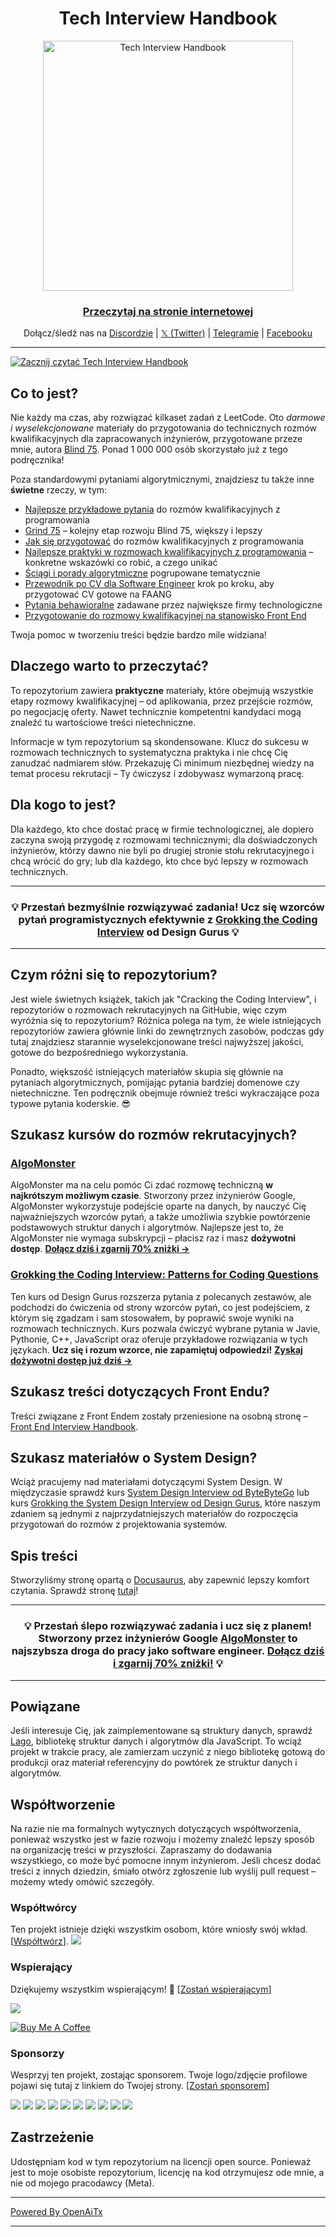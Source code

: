 <h1 align="center">Tech Interview Handbook</h1>

<div align="center">
  <a href="https://www.techinterviewhandbook.org/">
    <img src="assets/logo.svg" alt="Tech Interview Handbook" width="400" />
  </a>
  <br />
  <h3>
    <a href="https://www.techinterviewhandbook.org/">Przeczytaj na stronie internetowej</a>
  </h3>
  <p>
    Dołącz/śledź nas na <a href="https://discord.gg/usMqNaPczq" target="_blank">Discordzie</a> | <a href="https://twitter.com/techinterviewhb" target="_blank">𝕏 (Twitter)</a> | <a href="https://t.me/techinterviewhandbook" target="_blank">Telegramie</a> |  <a href="https://facebook.com/techinterviewhandbook" target="_blank">Facebooku</a>
  </p>
</div>

---

<a href="https://www.techinterviewhandbook.org/software-engineering-interview-guide/" target="_blank">
  <img src="assets/start-reading-button.jpg" alt="Zacznij czytać Tech Interview Handbook" />
</a>

## Co to jest?

Nie każdy ma czas, aby rozwiązać kilkaset zadań z LeetCode. Oto _darmowe i wyselekcjonowane_ materiały do przygotowania do technicznych rozmów kwalifikacyjnych dla zapracowanych inżynierów, przygotowane przeze mnie, autora [Blind 75](https://www.teamblind.com/post/New-Year-Gift---Curated-List-of-Top-75-LeetCode-Questions-to-Save-Your-Time-OaM1orEU). Ponad 1 000 000 osób skorzystało już z tego podręcznika!

Poza standardowymi pytaniami algorytmicznymi, znajdziesz tu także inne **świetne** rzeczy, w tym:

- [Najlepsze przykładowe pytania](https://www.techinterviewhandbook.org/coding-interview-study-plan/) do rozmów kwalifikacyjnych z programowania
- [Grind 75](https://www.techinterviewhandbook.org/grind75) – kolejny etap rozwoju Blind 75, większy i lepszy
- [Jak się przygotować](https://www.techinterviewhandbook.org/coding-interview-prep/) do rozmów kwalifikacyjnych z programowania
- [Najlepsze praktyki w rozmowach kwalifikacyjnych z programowania](https://www.techinterviewhandbook.org/coding-interview-cheatsheet/) – konkretne wskazówki co robić, a czego unikać
- [Ściągi i porady algorytmiczne](https://www.techinterviewhandbook.org/algorithms/study-cheatsheet/) pogrupowane tematycznie
- [Przewodnik po CV dla Software Engineer](https://www.techinterviewhandbook.org/resume/) krok po kroku, aby przygotować CV gotowe na FAANG
- [Pytania behawioralne](https://www.techinterviewhandbook.org/behavioral-interview-questions/) zadawane przez największe firmy technologiczne
- [Przygotowanie do rozmowy kwalifikacyjnej na stanowisko Front End](https://www.frontendinterviewhandbook.com)

Twoja pomoc w tworzeniu treści będzie bardzo mile widziana!

## Dlaczego warto to przeczytać?

To repozytorium zawiera **praktyczne** materiały, które obejmują wszystkie etapy rozmowy kwalifikacyjnej – od aplikowania, przez przejście rozmów, po negocjację oferty. Nawet technicznie kompetentni kandydaci mogą znaleźć tu wartościowe treści nietechniczne.

Informacje w tym repozytorium są skondensowane. Klucz do sukcesu w rozmowach technicznych to systematyczna praktyka i nie chcę Cię zanudzać nadmiarem słów. Przekazuję Ci minimum niezbędnej wiedzy na temat procesu rekrutacji – Ty ćwiczysz i zdobywasz wymarzoną pracę.

## Dla kogo to jest?

Dla każdego, kto chce dostać pracę w firmie technologicznej, ale dopiero zaczyna swoją przygodę z rozmowami technicznymi; dla doświadczonych inżynierów, którzy dawno nie byli po drugiej stronie stołu rekrutacyjnego i chcą wrócić do gry; lub dla każdego, kto chce być lepszy w rozmowach technicznych.

---

<div align="center">
  <h3>💡 Przestań bezmyślnie rozwiązywać zadania! Ucz się wzorców pytań programistycznych efektywnie z
    <a href="https://designgurus.org/link/kJSIoU?url=https%3A%2F%2Fdesigngurus.org%2Fcourse%3Fcourseid%3Dgrokking-the-coding-interview">Grokking the Coding Interview</a> od Design Gurus 💡
  </h3>
</div>

---

## Czym różni się to repozytorium?

Jest wiele świetnych książek, takich jak "Cracking the Coding Interview", i repozytoriów o rozmowach rekrutacyjnych na GitHubie, więc czym wyróżnia się to repozytorium? Różnica polega na tym, że wiele istniejących repozytoriów zawiera głównie linki do zewnętrznych zasobów, podczas gdy tutaj znajdziesz starannie wyselekcjonowane treści najwyższej jakości, gotowe do bezpośredniego wykorzystania.

Ponadto, większość istniejących materiałów skupia się głównie na pytaniach algorytmicznych, pomijając pytania bardziej domenowe czy nietechniczne. Ten podręcznik obejmuje również treści wykraczające poza typowe pytania koderskie. 😎

## Szukasz kursów do rozmów rekrutacyjnych?

### [AlgoMonster](https://shareasale.com/r.cfm?b=1873647&u=3114753&m=114505&urllink=&afftrack=)

AlgoMonster ma na celu pomóc Ci zdać rozmowę techniczną **w najkrótszym możliwym czasie**. Stworzony przez inżynierów Google, AlgoMonster wykorzystuje podejście oparte na danych, by nauczyć Cię najważniejszych wzorców pytań, a także umożliwia szybkie powtórzenie podstawowych struktur danych i algorytmów. Najlepsze jest to, że AlgoMonster nie wymaga subskrypcji – płacisz raz i masz **dożywotni dostęp**. [**Dołącz dziś i zgarnij 70% zniżki →**](https://shareasale.com/r.cfm?b=1873647&u=3114753&m=114505&urllink=&afftrack=)

### [Grokking the Coding Interview: Patterns for Coding Questions](https://designgurus.org/link/kJSIoU?url=https%3A%2F%2Fdesigngurus.org%2Fcourse%3Fcourseid%3Dgrokking-the-coding-interview)

Ten kurs od Design Gurus rozszerza pytania z polecanych zestawów, ale podchodzi do ćwiczenia od strony wzorców pytań, co jest podejściem, z którym się zgadzam i sam stosowałem, by poprawić swoje wyniki na rozmowach technicznych. Kurs pozwala ćwiczyć wybrane pytania w Javie, Pythonie, C++, JavaScript oraz oferuje przykładowe rozwiązania w tych językach. **Ucz się i rozum wzorce, nie zapamiętuj odpowiedzi!** [**Zyskaj dożywotni dostęp już dziś →**](https://designgurus.org/link/kJSIoU?url=https%3A%2F%2Fdesigngurus.org%2Fcourse%3Fcourseid%3Dgrokking-the-coding-interview)

## Szukasz treści dotyczących Front Endu?

Treści związane z Front Endem zostały przeniesione na osobną stronę – [Front End Interview Handbook](https://frontendinterviewhandbook.com).

## Szukasz materiałów o System Design?

Wciąż pracujemy nad materiałami dotyczącymi System Design. W międzyczasie sprawdź kurs [System Design Interview od ByteByteGo](https://bytebytego.com?fpr=techinterviewhandbook) lub kurs [Grokking the System Design Interview od Design Gurus](https://designgurus.org/link/kJSIoU?url=https%3A%2F%2Fdesigngurus.org%2Fcourse%3Fcourseid%3Dgrokking-the-system-design-interview), które naszym zdaniem są jednymi z najprzydatniejszych materiałów do rozpoczęcia przygotowań do rozmów z projektowania systemów.

## Spis treści

Stworzyliśmy stronę opartą o [Docusaurus](https://github.com/facebook/docusaurus), aby zapewnić lepszy komfort czytania. Sprawdź stronę [tutaj](https://www.techinterviewhandbook.org)!

---

<div align="center">
  <h3>💡 Przestań ślepo rozwiązywać zadania i ucz się z planem! Stworzony przez inżynierów Google <a href="https://shareasale.com/r.cfm?b=1873647&u=3114753&m=114505&urllink=&afftrack=">AlgoMonster</a> to najszybsza droga do pracy jako software engineer. <a href="https://shareasale.com/r.cfm?b=1873647&u=3114753&m=114505&urllink=&afftrack=">Dołącz dziś i zgarnij 70% zniżki!</a> 💡</h3>
</div>

---

## Powiązane

Jeśli interesuje Cię, jak zaimplementowane są struktury danych, sprawdź [Lago](https://github.com/yangshun/lago), bibliotekę struktur danych i algorytmów dla JavaScript. To wciąż projekt w trakcie pracy, ale zamierzam uczynić z niego bibliotekę gotową do produkcji oraz materiał referencyjny do powtórek ze struktur danych i algorytmów.

## Współtworzenie

Na razie nie ma formalnych wytycznych dotyczących współtworzenia, ponieważ wszystko jest w fazie rozwoju i możemy znaleźć lepszy sposób na organizację treści w przyszłości. Zapraszamy do dodawania wszystkiego, co może być pomocne innym inżynierom. Jeśli chcesz dodać treści z innych dziedzin, śmiało otwórz zgłoszenie lub wyślij pull request – możemy wtedy omówić szczegóły.

### Współtwórcy

Ten projekt istnieje dzięki wszystkim osobom, które wniosły swój wkład. [[Współtwórz](CONTRIBUTING.md)]. <a href="https://github.com/yangshun/tech-interview-handbook/graphs/contributors"><img src="https://opencollective.com/tech-interview-handbook/contributors.svg?width=890&button=false"></a>

### Wspierający

Dziękujemy wszystkim wspierającym! 🙏 [[Zostań wspierającym](https://opencollective.com/tech-interview-handbook#backer)]

<a href="https://opencollective.com/tech-interview-handbook#backers" target="_blank"><img src="https://opencollective.com/tech-interview-handbook/backers.svg?width=890"></a>

<a href="https://www.buymeacoffee.com/yangshun" target="_blank"><img src="https://www.buymeacoffee.com/assets/img/custom_images/orange_img.png" alt="Buy Me A Coffee" style="height: auto !important; width: auto !important;"></a>

### Sponsorzy

Wesprzyj ten projekt, zostając sponsorem. Twoje logo/zdjęcie profilowe pojawi się tutaj z linkiem do Twojej strony. [[Zostań sponsorem](https://opencollective.com/tech-interview-handbook#sponsor)]

<a href="https://opencollective.com/tech-interview-handbook/sponsor/0/website" target="_blank"><img src="https://opencollective.com/tech-interview-handbook/sponsor/0/avatar.svg"></a> <a href="https://opencollective.com/tech-interview-handbook/sponsor/1/website" target="_blank"><img src="https://opencollective.com/tech-interview-handbook/sponsor/1/avatar.svg"></a> <a href="https://opencollective.com/tech-interview-handbook/sponsor/2/website" target="_blank"><img src="https://opencollective.com/tech-interview-handbook/sponsor/2/avatar.svg"></a> <a href="https://opencollective.com/tech-interview-handbook/sponsor/3/website" target="_blank"><img src="https://opencollective.com/tech-interview-handbook/sponsor/3/avatar.svg"></a> <a href="https://opencollective.com/tech-interview-handbook/sponsor/4/website" target="_blank"><img src="https://opencollective.com/tech-interview-handbook/sponsor/4/avatar.svg"></a> <a href="https://opencollective.com/tech-interview-handbook/sponsor/5/website" target="_blank"><img src="https://opencollective.com/tech-interview-handbook/sponsor/5/avatar.svg"></a> <a href="https://opencollective.com/tech-interview-handbook/sponsor/6/website" target="_blank"><img src="https://opencollective.com/tech-interview-handbook/sponsor/6/avatar.svg"></a> <a href="https://opencollective.com/tech-interview-handbook/sponsor/7/website" target="_blank"><img src="https://opencollective.com/tech-interview-handbook/sponsor/7/avatar.svg"></a> <a href="https://opencollective.com/tech-interview-handbook/sponsor/8/website" target="_blank"><img src="https://opencollective.com/tech-interview-handbook/sponsor/8/avatar.svg"></a> <a href="https://opencollective.com/tech-interview-handbook/sponsor/9/website" target="_blank"><img src="https://opencollective.com/tech-interview-handbook/sponsor/9/avatar.svg"></a>

## Zastrzeżenie

Udostępniam kod w tym repozytorium na licencji open source. Ponieważ jest to moje osobiste repozytorium, licencję na kod otrzymujesz ode mnie, a nie od mojego pracodawcy (Meta).

---

[Powered By OpenAiTx](https://github.com/OpenAiTx/OpenAiTx)

---